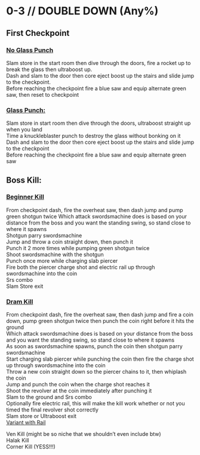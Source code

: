 # 0-3 // DOUBLE DOWN (Any%)
## First Checkpoint
### [No Glass Punch](https://youtu.be/YXRGVLAIi8g) 
Slam store in the start room then dive through the doors, fire a rocket up to break the glass then ultraboost up.<br />
Dash and slam to the door then core eject boost up the stairs and slide jump to the checkpoint.<br /> 
Before reaching the checkpoint fire a blue saw and equip alternate green saw, then reset to checkpoint<br />
### [Glass Punch:](https://youtu.be/d2fQyOw1ij8)
Slam store in start room then dive through the doors, ultraboost straight up when you land<br />
Time a knuckleblaster punch to destroy the glass without bonking on it<br />
Dash and slam to the door then core eject boost up the stairs and slide jump to the checkpoint<br />
Before reaching the checkpoint fire a blue saw and equip alternate green saw<br />
## Boss Kill:
### [Beginner Kill](https://youtu.be/NuyWS2TPZNc)
From checkpoint dash, fire the overheat saw, then dash jump and pump green shotgun twice
Which attack swordsmachine does is based on your distance from the boss and you want the standing swing, so stand close to where it spawns<br />
Shotgun parry swordsmachine <br />
Jump and throw a coin straight down, then punch it<br />
Punch it 2 more times while pumping green shotgun twice<br />
Shoot swordsmachine with the shotgun<br />
Punch once more while charging slab piercer<br />
Fire both the piercer charge shot and electric rail up through swordsmachine into the coin<br />
Srs combo<br />
Slam Store exit<br />
### [Dram Kill](https://youtu.be/qv7w8ds2ejs)
From checkpoint dash, fire the overheat saw, then dash jump and fire a coin down, pump green shotgun twice then punch the coin right before it hits the ground<br />
Which attack swordsmachine does is based on your distance from the boss and you want the standing swing, so stand close to where it spawns<br />
As soon as swordsmachine spawns, punch the coin then shotgun parry swordsmachine<br />
Start charging slab piercer while punching the coin then fire the charge shot up through swordsmachine into the coin<br />
Throw a new coin straight down so the piercer chains to it, then whiplash the coin<br />
Jump and punch the coin when the charge shot reaches it<br />
Shoot the revolver at the coin immediately after punching it<br />
Slam to the ground and Srs combo<br />
Optionally fire electric rail, this will make the kill work whether or not you timed the final revolver shot correctly<br />
Slam store or Ultraboost exit<br />
[Variant with Rail](https://youtu.be/PVueus2QFK8) <br />

Ven Kill (might be so niche that we shouldn’t even include btw)<br />
Halak Kill<br />
Corner Kill (YESS!!!)<br />